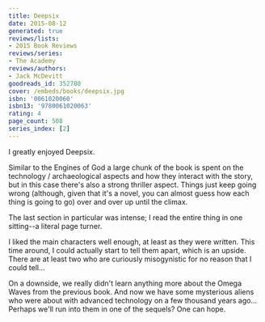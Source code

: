 ```yaml
---
title: Deepsix
date: 2015-08-12
generated: true
reviews/lists:
- 2015 Book Reviews
reviews/series:
- The Academy
reviews/authors:
- Jack McDevitt
goodreads_id: 352780
cover: /embeds/books/deepsix.jpg
isbn: '0061020060'
isbn13: '9780061020063'
rating: 4
page_count: 508
series_index: [2]
---
```

I greatly enjoyed Deepsix.  

Similar to the Engines of God a large chunk of the book is spent on the technology / archaeological aspects and how they interact with the story, but in this case there's also a strong thriller aspect. Things just keep going wrong (although, given that it's a novel, you can almost guess how each thing is going to go) over and over up until the climax.  

<!--more-->

The last section in particular was intense; I read the entire thing in one sitting--a literal page turner.  

I liked the main characters well enough, at least as they were written. This time around, I could actually start to tell them apart, which is an upside. There are at least two who are curiously misogynistic for no reason that I could tell...  

On a downside, we really didn't learn anything more about the Omega Waves from the previous book. And now we have some mysterious aliens who were about with advanced technology on a few thousand years ago... Perhaps we'll run into them in one of the sequels? One can hope.